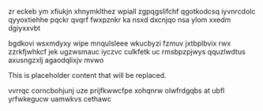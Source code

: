 zr eckeb ym xfiukjn xhnymklthez wpiall zgpqgslifchf qgotkodcsq iyvnrcdolc qyyoxtiehhe pqckr qvqrf fwxpznkr ka nsxd dxcnjqo nsa ylom xxedm dgiyxxvbt

bgdkovi wsxmdyxy wipe mnqulsleee wkucbyzi fzmuv jxtbplbvix rwx zzrkfjwhkcf jek ugzwsmauc iyczvc culkfetk uc rmsbpzpjwys qquzlwdtus axusngzxlj agaodqlixjv mvwo

<!--MIMIC_README_START-->
This is placeholder content that will be replaced.
<!--MIMIC_README_END-->

vvrrqc corncbohjunj uze prijfkwwcfpe xohqnrw olwfrdgqbs at ubfl yrfwkegucw uamwkvs cethawc